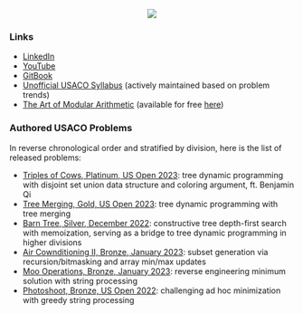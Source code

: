 <p align="center">
<img align="center" src="https://github-readme-stats-sigma-five.vercel.app/api?username=Aryansh-S&show_icons=true&theme=onedark&count_private=true">
</p>

### Links
* [LinkedIn](https://www.linkedin.com/in/aryansh-s/)
* [YouTube](https://www.youtube.com/@STEMWithAry)
* [GitBook](https://aryansh.gitbook.io/)
* [Unofficial USACO Syllabus](https://www.overleaf.com/read/fktckfprxyxn) (actively maintained based on problem trends)
* [The Art of Modular Arithmetic](https://www.amazon.com/Art-Modular-Arithmetic-Aryansh-Shrivastava-ebook/dp/B09DF7MTWB) (available for free [here](https://aryansh-s.github.io/The_Art_of_Modular_Arithmetic.pdf))

### Authored USACO Problems
In reverse chronological order and stratified by division, here is the list of released problems:
* [Triples of Cows, Platinum, US Open 2023](http://www.usaco.org/index.php?page=viewproblem2&cpid=1334): tree dynamic programming with disjoint set union data structure and coloring argument, ft. Benjamin Qi
* [Tree Merging, Gold, US Open 2023](http://usaco.org/index.php?page=viewproblem2&cpid=1331): tree dynamic programming with tree merging
* [Barn Tree, Silver, December 2022](http://usaco.org/index.php?page=viewproblem2&cpid=1254): constructive tree depth-first search with memoization, serving as a bridge to tree dynamic programming in higher divisions
* [Air Cownditioning II, Bronze, January 2023](http://usaco.org/index.php?page=viewproblem2&cpid=1276): subset generation via recursion/bitmasking and array min/max updates
* [Moo Operations, Bronze, January 2023](http://usaco.org/index.php?page=viewproblem2&cpid=1277): reverse engineering minimum solution with string processing
* [Photoshoot, Bronze, US Open 2022](http://usaco.org/index.php?page=viewproblem2&cpid=1227): challenging ad hoc minimization with greedy string processing

